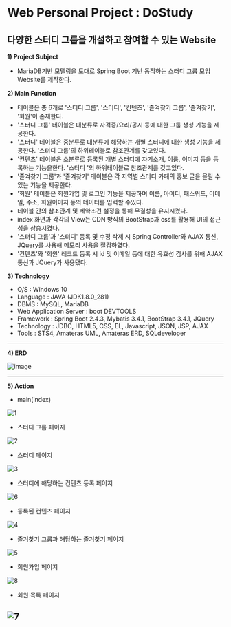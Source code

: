 # Web Personal Project : DoStudy

## 다양한 스터디 그룹을 개설하고 참여할 수 있는 Website

**1) Project Subject**
  - MariaDB기반 모델링을 토대로 Spring Boot 기반 동작하는 스터디 그룹 모임 Website를 제작한다.

  **2) Main Function**
  - 테이블은 총 6개로 '스터디 그룹', '스터디', '컨텐츠', '즐겨찾기 그룹', '즐겨찾기', '회원'이 존재한다.
  - '스터디 그룹' 테이블은 대분류로 자격증/요리/공시 등에 대한 그룹 생성 기능을 제공한다.
  - '스터디' 테이블은 중분류로 대분류에 해당하는 개별 스터디에 대한 생성 기능을 제공한다. '스터디 그룹'의 하위테이블로 참조관계를 갖고있다.
  - '컨텐츠' 테이블은 소분류로 등록된 개별 스터디에 자기소개, 이름, 이미지 등을 등록하는 기능을한다. '스터디 '의 하위테이블로 참조관계를 갖고있다.
  - '즐겨찾기 그룹'과 '즐겨찾기' 테이블은 각 지역별 스터디 카페의 홍보 글을 올릴 수 있는 기능을 제공한다. 
  - '회원' 테이블은 회원가입 및 로그인 기능을 제공하며 이름, 아이디, 패스워드, 이메일, 주소, 회원이미지 등의 데이터를 입력할 수있다. 
  - 테이블 간의 참조관계 및 제약조건 설정을 통해 무결성을 유지시켰다.
  - index 화면과 각각의 View는 CDN 방식의 BootStrap과 css를 활용해 UI의 접근성을 상승시켰다.
  - '스터디 그룹'과 '스터디' 등록 및 수정 삭제 시 Spring Controller와 AJAX 통신, JQuery를 사용해 메모리 사용을 절감하였다. 
  - '컨텐츠'와 '회원' 레코드 등록 시 id 및 이메일 등에 대한 유효성 검사를 위해 AJAX 통신과 JQuery가 사용됐다.

 **3) Technology**
  - O/S : Windows 10  
  - Language : JAVA (JDK1.8.0_281)   
  - DBMS : MySQL, MariaDB
  - Web Application Server : boot DEVTOOLS
  - Framework : Spring Boot 2.4.3, Mybatis 3.4.1, BootStrap 3.4.1, JQuery
  - Technology : JDBC, HTML5, CSS, EL, Javascript, JSON, JSP, AJAX  
  - Tools : STS4, Amateras UML, Amateras ERD, SQLdeveloper  
---

**4) ERD**

![image](https://user-images.githubusercontent.com/76051264/120607034-c257d880-c48a-11eb-8b0a-19432cbf49ac.png)  

---

**5) Action**
  - main(index) 

![1](https://user-images.githubusercontent.com/76051264/120608707-7443d480-c48c-11eb-9582-4dd34f713a4e.JPG)

  - 스터디 그룹 페이지  

![2](https://user-images.githubusercontent.com/76051264/120608840-98071a80-c48c-11eb-9199-7b7420e85b94.JPG)

  - 스터디 페이지  

![3](https://user-images.githubusercontent.com/76051264/120608937-afde9e80-c48c-11eb-9ac0-b280a2b88ee4.JPG)

  - 스터디에 해당하는 컨텐츠 등록 페이지 

![6](https://user-images.githubusercontent.com/76051264/120609038-ca187c80-c48c-11eb-9466-1945f53eb524.JPG)

  - 등록된 컨텐츠 페이지  

![4](https://user-images.githubusercontent.com/76051264/120609110-dc92b600-c48c-11eb-8616-4a7c98f2d53b.JPG)


  - 즐겨찾기 그룹과 해당하는 즐겨찾기 페이지  
  
![5](https://user-images.githubusercontent.com/76051264/120609309-03e98300-c48d-11eb-8f3e-bb698676c298.JPG)  
 
 
  - 회원가입 페이지  
  
![8](https://user-images.githubusercontent.com/76051264/120609417-1c599d80-c48d-11eb-8cdc-c19d5586ea42.JPG)

  - 회원 목록 페이지  
  
![7](https://user-images.githubusercontent.com/76051264/120609470-28455f80-c48d-11eb-8132-15ee5afc5719.JPG)
---
